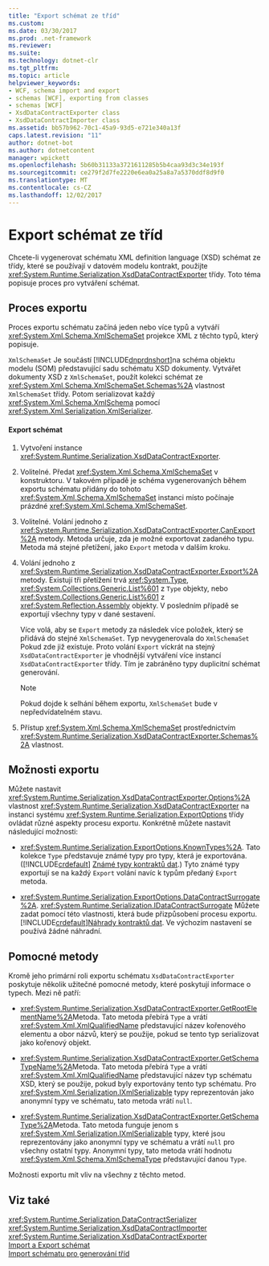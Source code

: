```yaml
---
title: "Export schémat ze tříd"
ms.custom: 
ms.date: 03/30/2017
ms.prod: .net-framework
ms.reviewer: 
ms.suite: 
ms.technology: dotnet-clr
ms.tgt_pltfrm: 
ms.topic: article
helpviewer_keywords:
- WCF, schema import and export
- schemas [WCF], exporting from classes
- schemas [WCF]
- XsdDataContractExporter class
- XsdDataContractImporter class
ms.assetid: bb57b962-70c1-45a9-93d5-e721e340a13f
caps.latest.revision: "11"
author: dotnet-bot
ms.author: dotnetcontent
manager: wpickett
ms.openlocfilehash: 5b60b31133a3721611285b5b4caa93d3c34e193f
ms.sourcegitcommit: ce279f2d7fe2220e6ea0a25a8a7a5370ddf8d9f0
ms.translationtype: MT
ms.contentlocale: cs-CZ
ms.lasthandoff: 12/02/2017
---
```

# <a name="exporting-schemas-from-classes"></a>Export schémat ze tříd
Chcete-li vygenerovat schématu XML definition language (XSD) schémat ze třídy, které se používají v datovém modelu kontrakt, použijte <xref:System.Runtime.Serialization.XsdDataContractExporter> třídy. Toto téma popisuje proces pro vytváření schémat.  
  
## <a name="the-export-process"></a>Proces exportu  
 Proces exportu schématu začíná jeden nebo více typů a vytváří <xref:System.Xml.Schema.XmlSchemaSet> projekce XML z těchto typů, který popisuje.  
  
 `XmlSchemaSet` Je součástí [!INCLUDE[dnprdnshort](../../../../includes/dnprdnshort-md.md)]na schéma objektu modelu (SOM) představující sadu schématu XSD dokumenty. Vytvářet dokumenty XSD z `XmlSchemaSet`, použít kolekci schémat ze <xref:System.Xml.Schema.XmlSchemaSet.Schemas%2A> vlastnost `XmlSchemaSet` třídy. Potom serializovat každý <xref:System.Xml.Schema.XmlSchema> pomocí <xref:System.Xml.Serialization.XmlSerializer>.  
  
#### <a name="to-export-schemas"></a>Export schémat  
  
1.  Vytvoření instance <xref:System.Runtime.Serialization.XsdDataContractExporter>.  
  
2.  Volitelné. Předat <xref:System.Xml.Schema.XmlSchemaSet> v konstruktoru. V takovém případě je schéma vygenerovaných během exportu schématu přidány do tohoto <xref:System.Xml.Schema.XmlSchemaSet> instanci místo počínaje prázdné <xref:System.Xml.Schema.XmlSchemaSet>.  
  
3.  Volitelné. Volání jednoho z <xref:System.Runtime.Serialization.XsdDataContractExporter.CanExport%2A> metody. Metoda určuje, zda je možné exportovat zadaného typu. Metoda má stejné přetížení, jako `Export` metoda v dalším kroku.  
  
4.  Volání jednoho z <xref:System.Runtime.Serialization.XsdDataContractExporter.Export%2A> metody. Existují tři přetížení trvá <xref:System.Type>, <xref:System.Collections.Generic.List%601> z `Type` objekty, nebo <xref:System.Collections.Generic.List%601> z <xref:System.Reflection.Assembly> objekty. V posledním případě se exportují všechny typy v dané sestavení.  
  
     Více volá, aby se `Export` metody za následek více položek, který se přidává do stejné `XmlSchemaSet`. Typ nevygenerovala do `XmlSchemaSet` Pokud zde již existuje. Proto volání `Export` víckrát na stejný `XsdDataContractExporter` je vhodnější vytváření více instancí `XsdDataContractExporter` třídy. Tím je zabráněno typy duplicitní schémat generování.  
  
    > [!NOTE]
    >  Pokud dojde k selhání během exportu, `XmlSchemaSet` bude v nepředvídatelném stavu.  
  
5.  Přístup <xref:System.Xml.Schema.XmlSchemaSet> prostřednictvím <xref:System.Runtime.Serialization.XsdDataContractExporter.Schemas%2A> vlastnost.  
  
## <a name="export-options"></a>Možnosti exportu  
 Můžete nastavit <xref:System.Runtime.Serialization.XsdDataContractExporter.Options%2A> vlastnost <xref:System.Runtime.Serialization.XsdDataContractExporter> na instanci systému <xref:System.Runtime.Serialization.ExportOptions> třídy ovládat různé aspekty procesu exportu. Konkrétně můžete nastavit následující možnosti:  
  
-   <xref:System.Runtime.Serialization.ExportOptions.KnownTypes%2A>. Tato kolekce `Type` představuje známé typy pro typy, která je exportována. ([!INCLUDE[crdefault](../../../../includes/crdefault-md.md)] [Známé typy kontraktů dat](../../../../docs/framework/wcf/feature-details/data-contract-known-types.md).) Tyto známé typy exportují se na každý `Export` volání navíc k typům předaný `Export` metoda.  
  
-   <xref:System.Runtime.Serialization.ExportOptions.DataContractSurrogate%2A>. <xref:System.Runtime.Serialization.IDataContractSurrogate> Můžete zadat pomocí této vlastnosti, která bude přizpůsobení procesu exportu. [!INCLUDE[crdefault](../../../../includes/crdefault-md.md)][Náhrady kontraktů dat](../../../../docs/framework/wcf/extending/data-contract-surrogates.md). Ve výchozím nastavení se používá žádné náhradní.  
  
## <a name="helper-methods"></a>Pomocné metody  
 Kromě jeho primární roli exportu schématu `XsdDataContractExporter` poskytuje několik užitečné pomocné metody, které poskytují informace o typech. Mezi ně patří:  
  
-   <xref:System.Runtime.Serialization.XsdDataContractExporter.GetRootElementName%2A>Metoda. Tato metoda přebírá `Type` a vrátí <xref:System.Xml.XmlQualifiedName> představující název kořenového elementu a obor názvů, který se použije, pokud se tento typ serializovat jako kořenový objekt.  
  
-   <xref:System.Runtime.Serialization.XsdDataContractExporter.GetSchemaTypeName%2A>Metoda. Tato metoda přebírá `Type` a vrátí <xref:System.Xml.XmlQualifiedName> představující název typ schématu XSD, který se použije, pokud byly exportovány tento typ schématu. Pro <xref:System.Xml.Serialization.IXmlSerializable> typy reprezentován jako anonymní typy ve schématu, tato metoda vrátí `null`.  
  
-   <xref:System.Runtime.Serialization.XsdDataContractExporter.GetSchemaType%2A>Metoda. Tato metoda funguje jenom s <xref:System.Xml.Serialization.IXmlSerializable> typy, které jsou reprezentovány jako anonymní typy ve schématu a vrátí `null` pro všechny ostatní typy. Anonymní typy, tato metoda vrátí hodnotu <xref:System.Xml.Schema.XmlSchemaType> představující danou `Type`.  
  
 Možnosti exportu mít vliv na všechny z těchto metod.  
  
## <a name="see-also"></a>Viz také  
 <xref:System.Runtime.Serialization.DataContractSerializer>  
 <xref:System.Runtime.Serialization.XsdDataContractImporter>  
 <xref:System.Runtime.Serialization.XsdDataContractExporter>  
 [Import a Export schémat](../../../../docs/framework/wcf/feature-details/schema-import-and-export.md)  
 [Import schématu pro generování tříd](../../../../docs/framework/wcf/feature-details/importing-schema-to-generate-classes.md)
